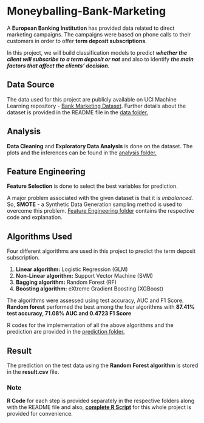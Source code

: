 # Moneyballing-Bank-Marketing

  A **European Banking Institution** has provided data related to direct marketing campaigns. The campaigns were based on phone calls to their customers in order to offer **term deposit subscriptions**. 

   In this project, we will build classification models to predict ***whether the client will subscribe to a term deposit or not*** and also to identify ***the main factors that affect the clients’ decision.***

## Data Source

The data used for this project are publicly available on UCI Machine Learning repository - [Bank Marketing Dataset](https://archive.ics.uci.edu/ml/datasets/bank+marketing).
Further details about the dataset is provided in the README file in the [data folder.](https://github.com/MAJgautam/Moneyballing-Bank-Marketing/tree/master/data)

## Analysis

**Data Cleaning** and **Exploratory Data Analysis** is done on the dataset. The plots and the inferences can be found in the [analysis folder.](https://github.com/MAJgautam/Moneyballing-Bank-Marketing/tree/master/analysis)

## Feature Engineering

  **Feature Selection** is done to select the best variables for prediction. 

  A major problem associated with the given dataset is that it is *imbalanced.* So, **SMOTE** - a Synthetic Data Generation sampling method is used to overcome this problem. 
  [Feature Engineering folder](https://github.com/MAJgautam/Moneyballing-Bank-Marketing/tree/master/feature%20engineering) contains the respective code and explanation.


## Algorithms Used

Four different algorithms are used in this project to predict the term deposit subscription.
1.	**Linear algorithm:** Logistic Regression (GLM)
2. 	**Non-Linear algorithm:** Support Vector Machine (SVM)
3. 	**Bagging algorithm:** Random Forest (RF)
4. 	**Boosting algorithm:** eXtreme Gradient Boosting (XGBoost)

  The algorithms were assessed using test accuracy, AUC and F1 Score. 
  **Random forest** performed the best among the four algorithms with **87.41% test accuracy, 71.08% AUC and 0.4723 F1 Score**

  R codes for the implementation of all the above algorithms and the prediction are provided in the [prediction folder.](https://github.com/MAJgautam/Moneyballing-Bank-Marketing/tree/master/prediction)


## Result

The prediction on the test data using the **Random Forest algorithm** is stored in the **result.csv** file.


### Note
**R Code** for each step is provided separately in the respective folders along with the README file and also, [**complete R Script**](https://github.com/MAJgautam/Moneyballing-Bank-Marketing/blob/master/complete_code.R) for this whole project is provided for convenience.



